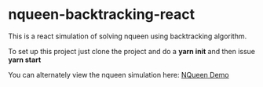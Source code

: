 # nqueen-backtracking-react
This is a react simulation of solving nqueen using backtracking algorithm.

To set up this project just clone the project and do a **yarn init** and then issue **yarn start**

You can alternately view the nqueen simulation here: [NQueen Demo](https://the-buggy-coder.github.io/nqueen-backtracking-react/index.html) 
